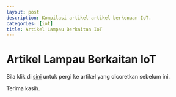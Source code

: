 ```yaml
---
layout: post
description: Kompilasi artikel-artikel berkenaan IoT.
categories: [iot]
title: Artikel Lampau Berkaitan IoT
---
```


# Artikel Lampau Berkaitan IoT
Sila klik di [sini](https://megatazm.github.io/tags/) untuk pergi ke artikel yang dicoretkan sebelum ini.

Terima kasih.
